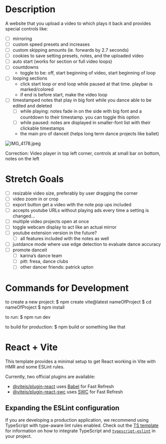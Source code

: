 # Description

A website that you upload a video to which plays it back and provides special controls like:

- [ ]  mirroring
- [ ]  custom speed presets and increases
- [ ]  custom skipping amounts (ie. forwards by 2.7 seconds)
- [ ]  cookies to save setting presets, notes, and the uploaded video
- [ ]  auto start (works for section or full video loops)
- [ ]  countdowns
    - toggle to be: off, start beginning of video, start beginning of loop
- [ ]  looping sections
    - click start loop or end loop while paused at that time. playbar is marked/colored
    - if end is before start, make the video loop
- [ ]  timestamped notes that play in big font while you dance able to be edited and deleted
    - [ ]  while playing: notes fade in on the side with big font and a countdown to their timestamp. you can toggle this option
    - [ ]  while paused: notes are displayed in smaller-font list with their clickable timestamps
    - the main pro of danceit (helps long term dance projects like ballet)

![IMG_4178.jpeg](attachment:b330b2ae-2dae-4128-b73c-6a250f5905b3:a7efd6b6-faf6-4c5a-999b-ab5fcbaad9ef.png)

Correction: Video player in top left corner, controls at small bar on bottom, notes on the left

# Stretch Goals

- [ ]  resizable video size, preferably by user dragging the corner
- [ ]  video zoom in or crop
- [ ]  export button get a video with the note pop ups included
- [ ]  accepts youtube URLs without playing ads every time a setting is changed…
- [ ]  multiple video projects open at once
- [ ]  toggle webcam display to act like an actual mirror
- [ ]  youtube extension version in the future?
    - [ ]  all features included with the notes as well
- [ ]  justdance mode where use edge detection to evaluate dance accuracy
- [ ]  promote danceit
    - [ ]  karina’s dance team
    - [ ]  pitt: fresa, dance clubs
    - [ ]  other dancer friends: patrick upton

# Commands for Development
to create a new project: 
$ npm create vite@latest nameOfProject
$ cd nameOfProject
$ npm install

to run:
$ npm run dev

to build for production:
$ npm build
or something like that

# React + Vite

This template provides a minimal setup to get React working in Vite with HMR and some ESLint rules.

Currently, two official plugins are available:

- [@vitejs/plugin-react](https://github.com/vitejs/vite-plugin-react/blob/main/packages/plugin-react) uses [Babel](https://babeljs.io/) for Fast Refresh
- [@vitejs/plugin-react-swc](https://github.com/vitejs/vite-plugin-react/blob/main/packages/plugin-react-swc) uses [SWC](https://swc.rs/) for Fast Refresh

## Expanding the ESLint configuration

If you are developing a production application, we recommend using TypeScript with type-aware lint rules enabled. Check out the [TS template](https://github.com/vitejs/vite/tree/main/packages/create-vite/template-react-ts) for information on how to integrate TypeScript and [`typescript-eslint`](https://typescript-eslint.io) in your project.
